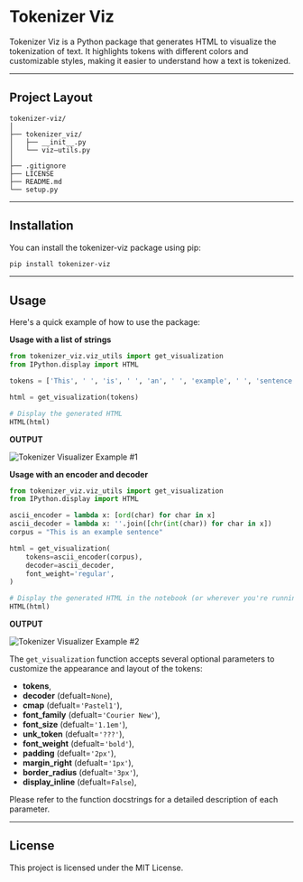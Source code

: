 # Tokenizer Viz

Tokenizer Viz is a Python package that generates HTML to visualize the tokenization of text. It highlights tokens with different colors and customizable styles, making it easier to understand how a text is tokenized.

---

## Project Layout

```terminal
tokenizer-viz/
│
├── tokenizer_viz/
│   ├── __init__.py
│   └── viz—utils.py
│
├── .gitignore
├── LICENSE
├── README.md
└── setup.py
```

---

## Installation

You can install the tokenizer-viz package using pip:

```bash
pip install tokenizer-viz
```

---

## Usage

Here's a quick example of how to use the package:

**Usage with a list of strings**

```python
from tokenizer_viz.viz_utils import get_visualization
from IPython.display import HTML

tokens = ['This', ' ', 'is', ' ', 'an', ' ', 'example', ' ', 'sentence']

html = get_visualization(tokens)

# Display the generated HTML
HTML(html)
```

**OUTPUT**

![Tokenizer Visualizer Example #1](https://i.ibb.co/GpsgxTL/Screenshot-2023-04-07-at-3-48-55-PM.png)

**Usage with an encoder and decoder**

```python
from tokenizer_viz.viz_utils import get_visualization
from IPython.display import HTML

ascii_encoder = lambda x: [ord(char) for char in x]
ascii_decoder = lambda x: ''.join([chr(int(char)) for char in x])
corpus = "This is an example sentence"

html = get_visualization(
    tokens=ascii_encoder(corpus),
    decoder=ascii_decoder,
    font_weight='regular',
)

# Display the generated HTML in the notebook (or wherever you're running this)
HTML(html)
```

**OUTPUT**

![Tokenizer Visualizer Example #2](https://i.ibb.co/SKPtXpN/Screenshot-2023-04-07-at-3-44-46-PM.png)

The `get_visualization` function accepts several optional 
parameters to customize the appearance and layout of the tokens:
* **tokens**,
* **decoder** (defualt=`None`),
* **cmap** (defualt=`'Pastel1'`),
* **font_family** (defualt=`'Courier New'`),
* **font_size** (defualt=`'1.1em'`),
* **unk_token** (defualt=`'???'`),
* **font_weight** (defualt=`'bold'`),
* **padding** (defualt=`'2px'`),
* **margin_right** (defualt=`'1px'`),
* **border_radius** (defualt=`'3px'`),
* **display_inline** (defualt=`False`),

Please refer to the function docstrings for a detailed description of each parameter.

---

## License

This project is licensed under the MIT License.
